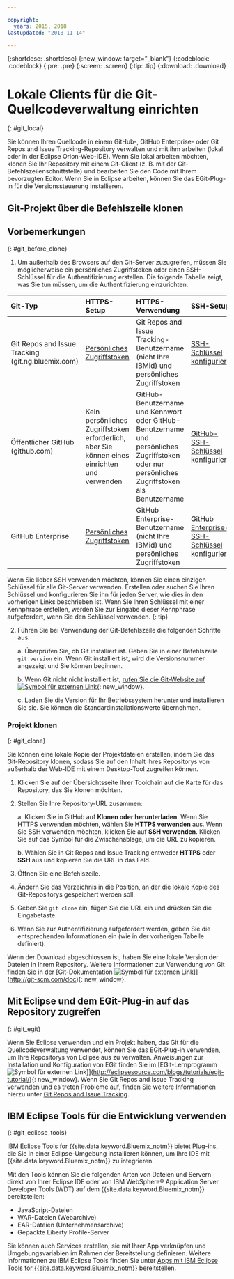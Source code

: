 ```yaml
---

copyright:
  years: 2015, 2018
lastupdated: "2018-11-14"

---
```


{:shortdesc: .shortdesc}
{:new_window: target="_blank"}
{:codeblock: .codeblock}
{:pre: .pre}
{:screen: .screen}
{:tip: .tip}
{:download: .download}

# Lokale Clients für die Git-Quellcodeverwaltung einrichten
{: #git_local}


Sie können Ihren Quellcode in einem GitHub-, GitHub Enterprise- oder Git Repos and Issue Tracking-Repository verwalten und mit ihm arbeiten (lokal oder in der Eclipse Orion-Web-IDE). Wenn Sie lokal arbeiten möchten, klonen Sie Ihr Repository mit einem Git-Client (z. B. mit der Git-Befehlszeilenschnittstelle) und bearbeiten Sie den Code mit Ihrem bevorzugten Editor. Wenn Sie in Eclipse arbeiten, können Sie das EGit-Plug-in für die Versionssteuerung installieren.

## Git-Projekt über die Befehlszeile klonen


## Vorbemerkungen
{: #git_before_clone}

1. Um außerhalb des Browsers auf den Git-Server zuzugreifen, müssen Sie möglicherweise ein persönliches Zugriffstoken oder einen SSH-Schlüssel für die Authentifizierung erstellen. Die folgende Tabelle zeigt, was Sie tun müssen, um die Authentifizierung einzurichten.

| Git-Typ  | HTTPS-Setup | HTTPS-Verwendung |  SSH-Setup |
|:-----------|:-------------|:------------|:-------------|
| Git Repos and Issue Tracking (git.ng.bluemix.com) | [Persönliches Zugriffstoken](/docs/services/ContinuousDelivery/git_working.html#git_authentication) | Git Repos and Issue Tracking-Benutzername (nicht Ihre IBMid) und persönliches Zugriffstoken | [SSH-Schlüssel konfigurieren](/docs/services/ContinuousDelivery/git_working.html#git_authentication) |
| Öffentlicher GitHub (github.com) | Kein persönliches Zugriffstoken erforderlich, aber Sie können eines einrichten und verwenden | GitHub-Benutzername und Kennwort oder GitHub-Benutzername und persönliches Zugriffstoken oder nur persönliches Zugriffstoken als Benutzername | [GitHub-SSH-Schlüssel konfigurieren](https://help.github.com/articles/generating-a-new-ssh-key-and-adding-it-to-the-ssh-agent/) |
| GitHub Enterprise | [Persönliches Zugriffstoken](/docs/services/ghededicated/index.html#gheded_getting_started#ghe_auth) | GitHub Enterprise-Benutzername (nicht Ihre IBMid) und persönliches Zugriffstoken | [GitHub Enterprise-SSH-Schlüssel konfigurieren](/docs/services/ghededicated/index.html#gheded_getting_started#ghe_auth) |

Wenn Sie lieber SSH verwenden möchten, können Sie einen einzigen Schlüssel für alle Git-Server verwenden. Erstellen oder suchen Sie Ihren Schlüssel und konfigurieren Sie ihn für jeden Server, wie dies in den vorherigen Links beschrieben ist. Wenn Sie Ihren Schlüssel mit einer Kennphrase erstellen, werden Sie zur Eingabe dieser Kennphrase aufgefordert, wenn Sie den Schlüssel verwenden.
{: tip}

2. Führen Sie bei Verwendung der Git-Befehlszeile die folgenden Schritte aus:

    a. Überprüfen Sie, ob Git installiert ist. Geben Sie in einer Befehlszeile `git version` ein. Wenn Git installiert ist, wird die Versionsnummer angezeigt und Sie können beginnen.

    b. Wenn Git nicht nicht installiert ist, [rufen Sie die Git-Website auf ![Symbol für externen Link](../../icons/launch-glyph.svg "Symbol für externen Link")](http://git-scm.com/downloads){: new_window}.

    c. Laden Sie die Version für Ihr Betriebssystem herunter und installieren Sie sie. Sie können die Standardinstallationswerte übernehmen.


### Projekt klonen
{: #git_clone}

Sie können eine lokale Kopie der Projektdateien erstellen, indem Sie das Git-Repository klonen, sodass Sie auf den Inhalt Ihres Repositorys von außerhalb der Web-IDE mit einem Desktop-Tool zugreifen können.

1. Klicken Sie auf der Übersichtsseite Ihrer Toolchain auf die Karte für das Repository, das Sie klonen möchten.

2. Stellen Sie Ihre Repository-URL zusammen:

   a. Klicken Sie in GitHub auf **Klonen oder herunterladen**. Wenn Sie HTTPS verwenden möchten, wählen Sie **HTTPS verwenden** aus.  Wenn Sie SSH verwenden möchten, klicken Sie auf **SSH verwenden**. Klicken Sie auf das Symbol für die Zwischenablage, um die URL zu kopieren.

   b. Wählen Sie in Git Repos and Issue Tracking entweder **HTTPS** oder **SSH** aus und kopieren Sie die URL in das Feld.

3. Öffnen Sie eine Befehlszeile.

4. Ändern Sie das Verzeichnis in die Position, an der die lokale Kopie des Git-Repositorys gespeichert werden soll.

5. Geben Sie `git clone` ein, fügen Sie die URL ein und drücken Sie die Eingabetaste.

6. Wenn Sie zur Authentifizierung aufgefordert werden, geben Sie die entsprechenden Informationen ein (wie in der vorherigen Tabelle definiert).


Wenn der Download abgeschlossen ist, haben Sie eine lokale Version der Dateien in Ihrem Repository. Weitere Informationen zur Verwendung von Git finden Sie in der [Git-Dokumentation ![Symbol für externen Link](../../icons/launch-glyph.svg "Symbol für externen Link")]](http://git-scm.com/doc){: new_window}.


## Mit Eclipse und dem EGit-Plug-in auf das Repository zugreifen
{: #git_egit}

Wenn Sie Eclipse verwenden und ein Projekt haben, das Git für die Quellcodeverwaltung verwendet, können Sie das EGit-Plug-in verwenden, um Ihre Repositorys von Eclipse aus zu verwalten. Anweisungen zur Installation und Konfiguration von EGit finden Sie im [EGit-Lernprogramm ![Symbol für externen Link](../../icons/launch-glyph.svg "Symbol für externen Link")]](http://eclipsesource.com/blogs/tutorials/egit-tutorial/){: new_window}.
Wenn Sie Git Repos and Issue Tracking verwenden und es treten Probleme auf, finden Sie weitere Informationen hierzu unter [Git Repos and Issue Tracking](git_working.html#git_local).

## IBM Eclipse Tools für die Entwicklung verwenden
{: #git_eclipse_tools}

IBM Eclipse Tools for {{site.data.keyword.Bluemix_notm}} bietet Plug-ins, die Sie in einer Eclipse-Umgebung installieren können, um Ihre IDE mit {{site.data.keyword.Bluemix_notm}} zu integrieren.

Mit den Tools können Sie die folgenden Arten von Dateien und Servern direkt von Ihrer Eclipse IDE oder von IBM WebSphere&reg; Application Server Developer Tools (WDT) auf dem {{site.data.keyword.Bluemix_notm}} bereitstellen:

* JavaScript-Dateien
* WAR-Dateien (Webarchive)
* EAR-Dateien (Unternehmensarchive)
* Gepackte Liberty Profile-Server

Sie können auch Services erstellen, sie mit Ihrer App verknüpfen und Umgebungsvariablen im Rahmen der Bereitstellung definieren. Weitere Informationen zu IBM Eclipse Tools finden Sie unter [Apps mit IBM Eclipse Tools for {{site.data.keyword.Bluemix_notm}}](/docs/manageapps/eclipsetools/eclipsetools.html) bereitstellen.
